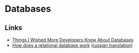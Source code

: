 # Databases

## Links

* [Things I Wished More Developers Knew About Databases](https://medium.com/@rakyll/things-i-wished-more-developers-knew-about-databases-2d0178464f78)
* [How does a relational database work](http://coding-geek.com/how-databases-work/) ([russian translation](https://habr.com/ru/company/mailru/blog/266811/))
